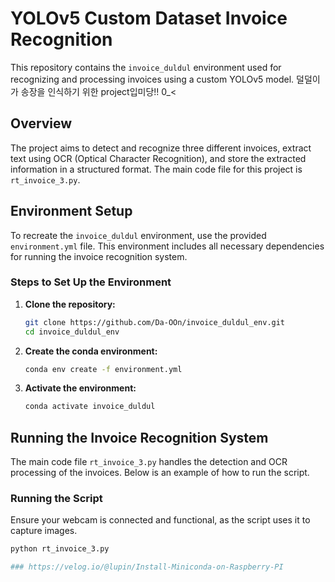# YOLOv5 Custom Dataset Invoice Recognition

This repository contains the `invoice_duldul` environment used for recognizing and processing invoices using a custom YOLOv5 model. 덜덜이가 송장을 인식하기 위한 project입미당!! 0_<

## Overview

The project aims to detect and recognize three different invoices, extract text using OCR (Optical Character Recognition), and store the extracted information in a structured format. The main code file for this project is `rt_invoice_3.py`.

## Environment Setup

To recreate the `invoice_duldul` environment, use the provided `environment.yml` file. This environment includes all necessary dependencies for running the invoice recognition system.

### Steps to Set Up the Environment

1. **Clone the repository:**

    ```bash
    git clone https://github.com/Da-OOn/invoice_duldul_env.git
    cd invoice_duldul_env
    ```

2. **Create the conda environment:**

    ```bash
    conda env create -f environment.yml
    ```

3. **Activate the environment:**

    ```bash
    conda activate invoice_duldul
    ```

## Running the Invoice Recognition System

The main code file `rt_invoice_3.py` handles the detection and OCR processing of the invoices. Below is an example of how to run the script.

### Running the Script

Ensure your webcam is connected and functional, as the script uses it to capture images.

```bash
python rt_invoice_3.py

### https://velog.io/@lupin/Install-Miniconda-on-Raspberry-PI
